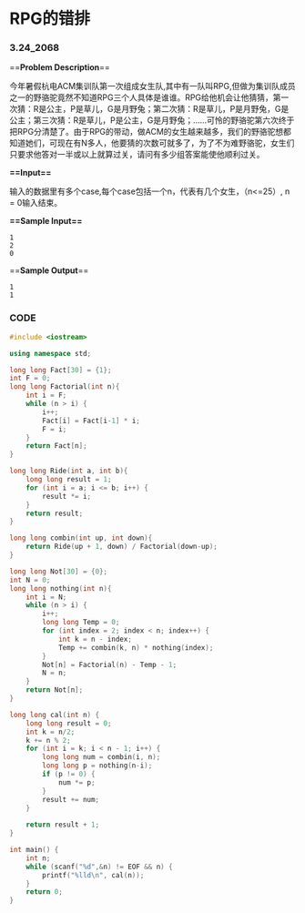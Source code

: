 # RPG的错排

### 3.24_2068

==**Problem Description**==

今年暑假杭电ACM集训队第一次组成女生队,其中有一队叫RPG,但做为集训队成员之一的野骆驼竟然不知道RPG三个人具体是谁谁。RPG给他机会让他猜猜，第一次猜：R是公主，P是草儿，G是月野兔；第二次猜：R是草儿，P是月野兔，G是公主；第三次猜：R是草儿，P是公主，G是月野兔；......可怜的野骆驼第六次终于把RPG分清楚了。由于RPG的带动，做ACM的女生越来越多，我们的野骆驼想都知道她们，可现在有N多人，他要猜的次数可就多了，为了不为难野骆驼，女生们只要求他答对一半或以上就算过关，请问有多少组答案能使他顺利过关。

**==Input==**

输入的数据里有多个case,每个case包括一个n，代表有几个女生，（n<=25）, n = 0输入结束。

**==Sample Input==**

```
1
2
0
```

==**Sample Output**==

```
1
1
```



### CODE

```CPP
#include <iostream>

using namespace std;

long long Fact[30] = {1};
int F = 0;
long long Factorial(int n){
    int i = F;
    while (n > i) {
        i++;
        Fact[i] = Fact[i-1] * i;
        F = i;
    }
    return Fact[n];
}

long long Ride(int a, int b){
    long long result = 1;
    for (int i = a; i <= b; i++) {
        result *= i;
    }
    return result;
}

long long combin(int up, int down){
    return Ride(up + 1, down) / Factorial(down-up);
}

long long Not[30] = {0};
int N = 0;
long long nothing(int n){
    int i = N;
    while (n > i) {
        i++;
        long long Temp = 0;
        for (int index = 2; index < n; index++) {
            int k = n - index;
            Temp += combin(k, n) * nothing(index);
        }
        Not[n] = Factorial(n) - Temp - 1;
        N = n;
    }
    return Not[n];
}

long long cal(int n) {
    long long result = 0;
    int k = n/2;
    k += n % 2;
    for (int i = k; i < n - 1; i++) {
        long long num = combin(i, n);
        long long p = nothing(n-i);
        if (p != 0) {
            num *= p;
        }
        result += num;
    }
    
    return result + 1;
}

int main() {
    int n;
    while (scanf("%d",&n) != EOF && n) {
        printf("%lld\n", cal(n));
    }
    return 0;
}
```

